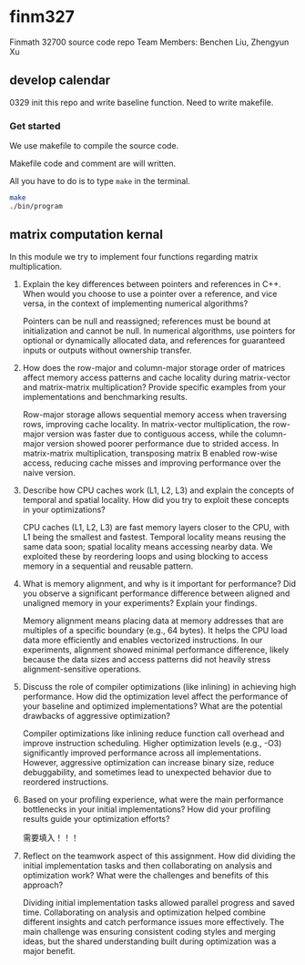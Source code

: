 # finm327
Finmath 32700 source code repo
Team Members: Benchen Liu, Zhengyun Xu

## develop calendar
0329 init this repo and write baseline function. Need to write makefile. 

### Get started
We use makefile to compile the source code.

Makefile code and comment are will written.

All you have to do is to type `make` in the terminal.
```bash
make
./bin/program
```

## matrix computation kernal
In this module we try to implement four functions regarding matrix multiplication.

1. Explain the key differences between pointers and references in C++. 
   When would you choose to use a pointer over a reference, and vice versa, in the context of implementing numerical algorithms?
   
   Pointers can be null and reassigned; references must be bound at initialization and cannot be null. 
   In numerical algorithms, use pointers for optional or dynamically allocated data, and references for guaranteed inputs or outputs without ownership transfer.

2. How does the row-major and column-major storage order of matrices affect memory access patterns and cache locality during matrix-vector and matrix-matrix multiplication? 
   Provide specific examples from your implementations and benchmarking results.

   Row-major storage allows sequential memory access when traversing rows, improving cache locality. 
   In matrix-vector multiplication, the row-major version was faster due to contiguous access, while the column-major version showed poorer performance due to strided access. 
   In matrix-matrix multiplication, transposing matrix B enabled row-wise access, reducing cache misses and improving performance over the naive version.

3. Describe how CPU caches work (L1, L2, L3) and explain the concepts of temporal and spatial locality. 
   How did you try to exploit these concepts in your optimizations?

   CPU caches (L1, L2, L3) are fast memory layers closer to the CPU, with L1 being the smallest and fastest.
   Temporal locality means reusing the same data soon; spatial locality means accessing nearby data.
   We exploited these by reordering loops and using blocking to access memory in a sequential and reusable pattern.

4. What is memory alignment, and why is it important for performance? 
   Did you observe a significant performance difference between aligned and unaligned memory in your experiments? Explain your findings.

   Memory alignment means placing data at memory addresses that are multiples of a specific boundary (e.g., 64 bytes). 
   It helps the CPU load data more efficiently and enables vectorized instructions. 
   In our experiments, alignment showed minimal performance difference, likely because the data sizes and access patterns did not heavily stress alignment-sensitive operations.

5. Discuss the role of compiler optimizations (like inlining) in achieving high performance. 
   How did the optimization level affect the performance of your baseline and optimized implementations? 
   What are the potential drawbacks of aggressive optimization?

   Compiler optimizations like inlining reduce function call overhead and improve instruction scheduling. 
   Higher optimization levels (e.g., -O3) significantly improved performance across all implementations. 
   However, aggressive optimization can increase binary size, reduce debuggability, and sometimes lead to unexpected behavior due to reordered instructions.

6. Based on your profiling experience, what were the main performance bottlenecks in your initial implementations? 
   How did your profiling results guide your optimization efforts?

   需要填入！！！

7. Reflect on the teamwork aspect of this assignment. 
   How did dividing the initial implementation tasks and then collaborating on analysis and optimization work? 
   What were the challenges and benefits of this approach?

   Dividing initial implementation tasks allowed parallel progress and saved time. 
   Collaborating on analysis and optimization helped combine different insights and catch performance issues more effectively. 
   The main challenge was ensuring consistent coding styles and merging ideas, but the shared understanding built during optimization was a major benefit.
